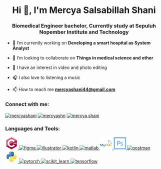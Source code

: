 <h1 align="center">Hi 👋, I'm Mercya Salsabillah Shani</h1>
<h3 align="center">Biomedical Engineer bachelor, Currently study at Sepuluh Nopember Institute and Technology</h3>

- 🔭 I’m currently working on **Developing a smart hospital as System Analyst**

- 👯 I’m looking to collaborate on **Things in medical science and other**

- :memo: I have an interest in video and photo editing

- :headphones: I also love to listening a music 

- 📫 How to reach me **mercyashani44@gmail.com**

<h3 align="left">Connect with me:</h3>
<p align="left">
<a href="https://linkedin.com/in/mercyashani" target="blank"><img align="center" src="https://raw.githubusercontent.com/rahuldkjain/github-profile-readme-generator/master/src/images/icons/Social/linked-in-alt.svg" alt="mercyashani" height="30" width="40" /></a>
<a href="https://instagram.com/mercyashn" target="blank"><img align="center" src="https://raw.githubusercontent.com/rahuldkjain/github-profile-readme-generator/master/src/images/icons/Social/instagram.svg" alt="mercyashn" height="30" width="40" /></a>
<a href="https://www.youtube.com/c/mercya shani" target="blank"><img align="center" src="https://raw.githubusercontent.com/rahuldkjain/github-profile-readme-generator/master/src/images/icons/Social/youtube.svg" alt="mercya shani" height="30" width="40" /></a>
</p>

<h3 align="left">Languages and Tools:</h3>
<p align="left"> <a href="https://www.w3schools.com/cpp/" target="_blank" rel="noreferrer"> <img
src="https://raw.githubusercontent.com/devicons/devicon/master/icons/cplusplus/cplusplus-original.svg" alt="cplusplus" 
width="40" height="40"/> </a> <a href="https://www.figma.com/" target="_blank" rel="noreferrer"> <img 
src="https://www.vectorlogo.zone/logos/figma/figma-icon.svg" alt="figma" width="40" height="40"/> </a> <a 
href="https://www.adobe.com/in/products/illustrator.html" target="_blank" rel="noreferrer"> <img 
src="https://www.vectorlogo.zone/logos/adobe_illustrator/adobe_illustrator-icon.svg" alt="illustrator" width="40" height="40"/> </a> <a 
href="https://kotlinlang.org" target="_blank" rel="noreferrer"> <img 
src="https://www.vectorlogo.zone/logos/kotlinlang/kotlinlang-icon.svg" alt="kotlin" width="40" height="40"/> </a> <a 
href="https://www.mathworks.com/" target="_blank" rel="noreferrer"> <img 
src="https://upload.wikimedia.org/wikipedia/commons/2/21/Matlab_Logo.png" alt="matlab" width="40" height="40"/> </a> <a 
href="https://www.mysql.com/" target="_blank" rel="noreferrer"> <img 
src="https://raw.githubusercontent.com/devicons/devicon/master/icons/mysql/mysql-original-wordmark.svg" alt="mysql" width="40" height="40"/> </a> <a 
href="https://www.photoshop.com/en" target="_blank" rel="noreferrer"> <img 
src="https://raw.githubusercontent.com/devicons/devicon/master/icons/photoshop/photoshop-line.svg" alt="photoshop" width="40" height="40"/> </a> <a 
href="https://postman.com" target="_blank" rel="noreferrer"> <img 
src="https://www.vectorlogo.zone/logos/getpostman/getpostman-icon.svg" alt="postman" width="40" height="40"/> </a> <a 
href="https://www.python.org" target="_blank" rel="noreferrer"> <img 
src="https://raw.githubusercontent.com/devicons/devicon/master/icons/python/python-original.svg" alt="python" width="40" height="40"/> </a> <a 
href="https://pytorch.org/" target="_blank" rel="noreferrer"> <img 
src="https://www.vectorlogo.zone/logos/pytorch/pytorch-icon.svg" alt="pytorch" width="40" height="40"/> </a> <a 
href="https://scikit-learn.org/" target="_blank" rel="noreferrer"> <img 
src="https://upload.wikimedia.org/wikipedia/commons/0/05/Scikit_learn_logo_small.svg" alt="scikit_learn" width="40" height="40"/> </a> <a 
href="https://www.tensorflow.org" target="_blank" rel="noreferrer"> <img 
src="https://www.vectorlogo.zone/logos/tensorflow/tensorflow-icon.svg" alt="tensorflow" width="40" height="40"/> </a> </p>
